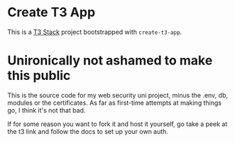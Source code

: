 # Create T3 App

This is a [T3 Stack](https://create.t3.gg/) project bootstrapped with `create-t3-app`.

# Unironically not ashamed to make this public

This is the source code for my web security uni project, minus the .env, db, modules or the certificates.
As far as first-time attempts at making things go, I think it's not that bad.

If for some reason you want to fork it and host it yourself, go take a peek at the t3 link and follow the docs to set up your own auth.